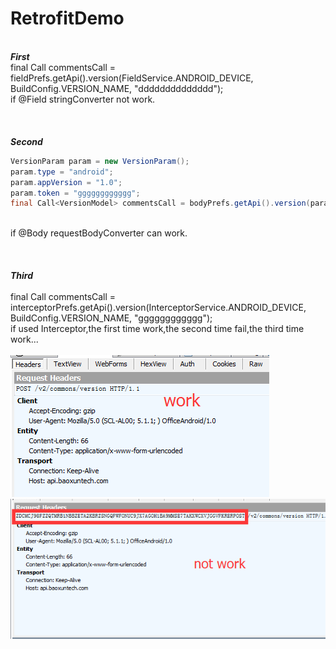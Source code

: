 # RetrofitDemo

<br>***First***
<br>final Call<VersionModel> commentsCall = fieldPrefs.getApi().version(FieldService.ANDROID_DEVICE, BuildConfig.VERSION_NAME, "dddddddddddddd");
<br>if @Field stringConverter not work.
<br>
<br>
<br>
<br>***Second***
``` Java
VersionParam param = new VersionParam();
param.type = "android";
param.appVersion = "1.0";
param.token = "gggggggggggg";
final Call<VersionModel> commentsCall = bodyPrefs.getApi().version(param);
```
<br>if @Body requestBodyConverter can work.
<br>
<br>
<br>
<br>***Third***
<br>
<br>final Call<VersionModel> commentsCall = interceptorPrefs.getApi().version(InterceptorService.ANDROID_DEVICE, BuildConfig.VERSION_NAME, "gggggggggggg");
<br>if used Interceptor,the first time work,the second time fail,the third time work...
<br>
<br>![image](https://github.com/JakeWoki/RetrofitDemo/blob/master/20161123105759.png?raw=true)
<br>![image](https://github.com/JakeWoki/RetrofitDemo/blob/master/20161123105837.png?raw=true)

